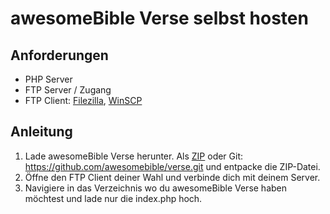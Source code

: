 # awesomeBible Verse selbst hosten

## Anforderungen
- PHP Server
- FTP Server / Zugang
- FTP Client: [Filezilla](https://filezilla-project.org/), [WinSCP](https://winscp.net/eng/docs/lang:de)

## Anleitung
1. Lade awesomeBible Verse herunter. Als [ZIP](https://github.com/awesomebible/verse/archive/master.zip) oder Git: https://github.com/awesomebible/verse.git und entpacke die ZIP-Datei.
2. Öffne den FTP Client deiner Wahl und verbinde dich mit deinem Server.
3. Navigiere in das Verzeichnis wo du awesomeBible Verse haben möchtest und lade nur die index.php hoch.
